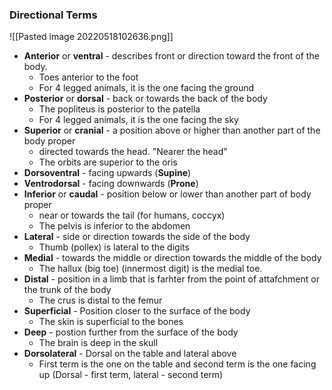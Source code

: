 ### Directional Terms
![[Pasted image 20220518102636.png]]

- **Anterior** or **ventral** - describes front or direction toward the front of the body. 
	- Toes anterior to the foot
	- For 4 legged animals, it is the one facing the ground
- **Posterior** or **dorsal** - back or towards the back of the body
	- The popliteus is posterior to the patella
	- For 4 legged animals, it is the one facing the sky
- **Superior** or **cranial** - a position above or higher than another part of the body proper 
	- directed towards the head. "Nearer the head"
	- The orbits are superior to the oris
- **Dorsoventral** - facing upwards (**Supine**)
- **Ventrodorsal** - facing downwards (**Prone**)
- **Inferior** or **caudal** - position below or lower than another part of body proper
	- near or towards the tail (for humans, coccyx)
	- The pelvis is inferior to the abdomen
- **Lateral** - side or direction towards the side of the body
	- Thumb (pollex) is lateral to the digits
- **Medial** - towards the middle or direction towards the middle of the body
	- The hallux (big toe) (innermost digit) is the medial toe.
- **Distal** - position in a limb that is farhter from the point of attafchment or the trunk of the body
	- The crus is distal to the femur
-  **Superficial** - Position closer to the surface of the body
	- The skin is superficial to the bones
- **Deep** - postion further from the surface of the body
	- The brain is deep in the skull
- **Dorsolateral** - Dorsal on the table and lateral above 
	- First term is the one on the table and second term is the one facing up (Dorsal - first term, lateral - second term)